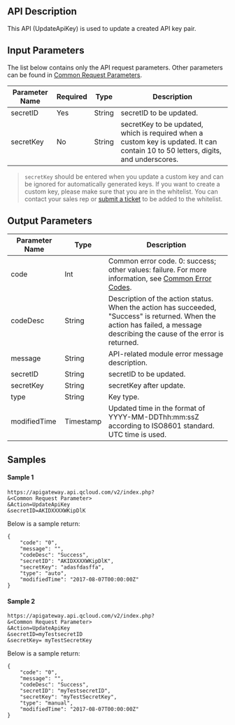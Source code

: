 ## API Description
This API (UpdateApiKey) is used to update a created API key pair.

## Input Parameters
The list below contains only the API request parameters. Other parameters can be found in [Common Request Parameters](https://intl.cloud.tencent.com/document/product/628/18814).

| Parameter Name | Required | Type | Description |
| -------- | ---- | ------ | --------- |
| secretID | Yes | String | secretID to be updated. |
| secretKey | No | String | secretKey to be updated, which is required when a custom key is updated. It can contain 10 to 50 letters, digits, and underscores. |

>`secretKey` should be entered when you update a custom key and can be ignored for automatically generated keys. If you want to create a custom key, please make sure that you are in the whitelist. You can contact your sales rep or [submit a ticket](https://console.cloud.tencent.com/workorder/category) to be added to the whitelist.

## Output Parameters
| Parameter Name | Type | Description |
| ------------ | --------- | ---------------------------------------- |
| code | Int | Common error code. 0: success; other values: failure. For more information, see [Common Error Codes](https://intl.cloud.tencent.com/document/product/628/18822#.E5.85.AC.E5.85.B1.E9.94.99.E8.AF.AF.E7.A0.81). |
| codeDesc | String | Description of the action status. When the action has succeeded, "Success" is returned. When the action has failed, a message describing the cause of the error is returned. |
| message | String | API-related module error message description. |
| secretID | String | secretID to be updated. |
| secretKey | String | secretKey after update. |
| type | String | Key type. |
| modifiedTime | Timestamp | Updated time in the format of YYYY-MM-DDThh:mm:ssZ according to ISO8601 standard. UTC time is used. |

## Samples
#### Sample 1
```
https://apigateway.api.qcloud.com/v2/index.php?
&<Common Request Parameter>
&Action=UpdateApiKey
&secretID=AKIDXXXXWKipDlK
```
Below is a sample return:
```
{
	"code": "0",
	"message": "",
	"codeDesc": "Success",
	"secretID": "AKIDXXXXWKipDlK",
	"secretKey": "adasfdasffa",
	"type": "auto",
	"modifiedTime": "2017-08-07T00:00:00Z"
}
```

#### Sample 2
```
https://apigateway.api.qcloud.com/v2/index.php?
&<Common Request Parameter>
&Action=UpdateApiKey
&secretID=myTestsecretID
&secretKey= myTestSecretKey
```
Below is a sample return:
```
{
	"code": "0",
	"message": "",
	"codeDesc": "Success",
	"secretID": "myTestsecretID",
	"secretKey": "myTestSecretKey",
	"type": "manual",
	"modifiedTime": "2017-08-07T00:00:00Z"
}
```
